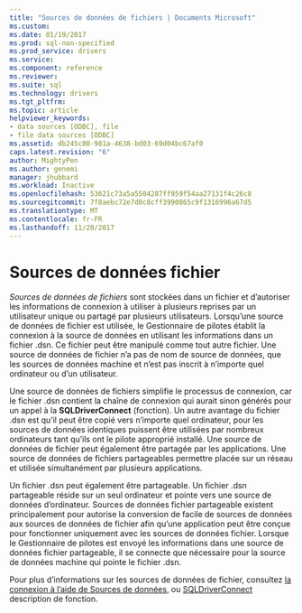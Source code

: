 ```yaml
---
title: "Sources de données de fichiers | Documents Microsoft"
ms.custom: 
ms.date: 01/19/2017
ms.prod: sql-non-specified
ms.prod_service: drivers
ms.service: 
ms.component: reference
ms.reviewer: 
ms.suite: sql
ms.technology: drivers
ms.tgt_pltfrm: 
ms.topic: article
helpviewer_keywords:
- data sources [ODBC], file
- file data sources [ODBC]
ms.assetid: db245c80-981a-4638-bd03-69d04bc67af0
caps.latest.revision: "6"
author: MightyPen
ms.author: genemi
manager: jhubbard
ms.workload: Inactive
ms.openlocfilehash: 53621c73a5a5504287ff959f54aa27131f4c26c8
ms.sourcegitcommit: 7f8aebc72e7d0c8cff3990865c9f1316996a67d5
ms.translationtype: MT
ms.contentlocale: fr-FR
ms.lasthandoff: 11/20/2017
---
```

# <a name="file-data-sources"></a>Sources de données fichier
*Sources de données de fichiers* sont stockées dans un fichier et d’autoriser les informations de connexion à utiliser à plusieurs reprises par un utilisateur unique ou partagé par plusieurs utilisateurs. Lorsqu’une source de données de fichier est utilisée, le Gestionnaire de pilotes établit la connexion à la source de données en utilisant les informations dans un fichier .dsn. Ce fichier peut être manipulé comme tout autre fichier. Une source de données de fichier n’a pas de nom de source de données, que les sources de données machine et n’est pas inscrit à n’importe quel ordinateur ou d’un utilisateur.  
  
 Une source de données de fichiers simplifie le processus de connexion, car le fichier .dsn contient la chaîne de connexion qui aurait sinon générés pour un appel à la **SQLDriverConnect** (fonction). Un autre avantage du fichier .dsn est qu’il peut être copié vers n’importe quel ordinateur, pour les sources de données identiques puissent être utilisées par nombreux ordinateurs tant qu’ils ont le pilote approprié installé. Une source de données de fichier peut également être partagée par les applications. Une source de données de fichiers partageables permettre placée sur un réseau et utilisée simultanément par plusieurs applications.  
  
 Un fichier .dsn peut également être partageable. Un fichier .dsn partageable réside sur un seul ordinateur et pointe vers une source de données d’ordinateur. Sources de données fichier partageable existent principalement pour autorise la conversion de facile de sources de données aux sources de données de fichier afin qu’une application peut être conçue pour fonctionner uniquement avec les sources de données fichier. Lorsque le Gestionnaire de pilotes est envoyé les informations dans une source de données fichier partageable, il se connecte que nécessaire pour la source de données machine qui pointe le fichier .dsn.  
  
 Pour plus d’informations sur les sources de données de fichier, consultez [la connexion à l’aide de Sources de données](../../odbc/reference/develop-app/connecting-using-file-data-sources.md), ou [SQLDriverConnect](../../odbc/reference/syntax/sqldriverconnect-function.md) description de fonction.
